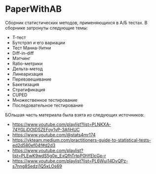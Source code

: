 # PaperWithAB
Сборник статистических методов, применяющихся в А/Б тестах. В сборнике затронуты следующие темы:
* Т-тест
* Бутстрэп и его вариации
* Тест Манна-Уитни
* Diff-in-diff
* Мэтчинг
* Ratio-метрики
* Дельта-метод
* Линеаризация
* Перевзвешивание
* Бакетизация
* Стратификация
* CUPED
* Множественное тестирование
* Последовательное тестирование

БОльшая часть материала была взята из следующих источников:
* https://www.youtube.com/playlist?list=PLNKXA-74YGLjDOtDSZEFoy1yP-3AfiHUC
* https://www.youtube.com/@stats4mr174
* https://vkteam.medium.com/practitioners-guide-to-statistical-tests-ed2d580ef04f#d2d3
* https://www.youtube.com/playlist?list=PLEwK9wdS5g0p_ExQfhTrtpP0hYElcGp-r
* https://www.youtube.com/playlist?list=PL6Wui14DvQPz-s7nng8Sedzj1Q5xLOs69
